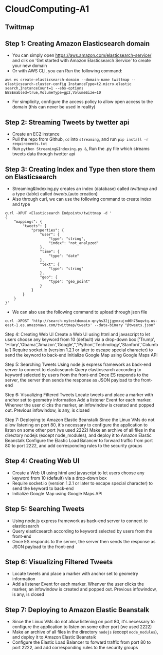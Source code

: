 # CloudComputing-A1
## Twittmap

## Step 1: Creating Amazon Elasticsearch domain
* You can simply open https://aws.amazon.com/elasticsearch-service/ and clik on 'Get started with Amazon Elasticsearch Service' to create your new domain
* Or with AWS CLI, you can Run the following command:
```
aws es create-elasticsearch-domain --domain-name twittmap --elasticsearch-cluster-config InstanceType=t2.micro.elastic
search,InstanceCount=1 --ebs-options EBSEnabled=true,VolumeType=gp2,VolumeSize=10
```
* For simplicity, configure the access policy to allow open access to the domain (this can never be used in reality)
## Step 2: Streaming Tweets by twetter api
* Create an EC2 instance
* Pull the repo from Github, `cd` into `streaming`, and run `pip install -r requirements.txt`
* Run `python Streaming&Indexing.py &`, Run the .py file which streams tweets data through twetter api 

## Step 3: Creating Index and Type then store them on Elasticsearch
* Streaming&Indexing.py creates an index (database) called *twittmap* and a type (table) called *tweets*.(auto creation)
* Also through curl, we can use the following command to create index and type
```
curl -XPUT <Elasticsearch Endpoint>/twittmap -d '
{
    "mappings": {
        "tweets": {
            "properties": {
                "user": {
                    "type": "string",
                    "index": "not_analyzed"
                },
                "time": {
                    "type": "date"
                },
                "text": {
                    "type": "string"
                },
                "geo": {
                    "type": "geo_point"
                }
            }
        }
    }
}'
```
* We can also use the following command to upload through json file
```
curl -XPOST 'http://search-mytestdomain-qnyhs32jjgymxujnd6h75uqwtq.us-east-1.es.amazonaws.com/twittmap/tweets' --data-binary "@tweets.json"
```


Step 4: Creating Web UI Create a Web UI using html and javascript to let users choose any keyword from 10 (default) via a drop-down box ['Trump', 'Hilary','Obama','Amazon','Google','','Python','Technology','Stanford','Columbia'] Require socket.io (version 1.2.1 or later to escape special character) to send the keyword to back-end Initialize Google Map using Google Maps API

Step 5: Searching Tweets Using node.js express framework as back-end server to connect to elasticsearch Query elasticsearch according to keyword selected by users from the front-end Once ES responds to the server, the server then sends the response as JSON payload to the front-end

Step 6: Visualizing Filtered Tweets Locate tweets and place a marker with anchor set to geometry information Add a listener Event for each marker. Whenver the user clicks the marker, an infowindow is created and popped out. Previous infowindow, is any, is closed

Step 7: Deploying to Amazon Elastic Beanstalk Since the Linux VMs do not allow listening on port 80, it's necessary to configure the application to listen on some other port (we used 2222) Make an archive of all files in the directory nodejs (except node_modules), and deploy it to Amazon Elastic Beanstalk Configure the Elastic Load Balancer to forward traffic from port 80 to port 2222, and add corresponding rules to the security groups













## Step 4: Creating Web UI
* Create a Web UI using html and javascript to let users choose any keyword from 10 (default) via a drop-down box
* Require socket.io (version 1.2.1 or later to escape special character) to send the keyword to back-end
* Initialize Google Map using Google Maps API

## Step 5: Searching Tweets
* Using node.js express framework as back-end server to connect to elasticsearch
* Query elasticsearch according to keyword selected by users from the front-end
* Once ES responds to the server, the server then sends the response as JSON payload to the front-end

## Step 6: Visualizing Filtered Tweets
* Locate tweets and place a marker with anchor set to geometry information
* Add a listener Event for each marker. Whenver the user clicks the marker, an infowindow is created and popped out. Previous infowindow, is any, is closed

## Step 7: Deploying to Amazon Elastic Beanstalk
* Since the Linux VMs do not allow listening on port 80, it's necessary to configure the application to listen on some other port (we used 2222)
* Make an archive of all files in the directory `nodejs` (except `node_modules`), and deploy it to Amazon Elastic Beanstalk
* Configure the Elastic Load Balancer to forward traffic from port 80 to port 2222, and add corresponding rules to the security groups
